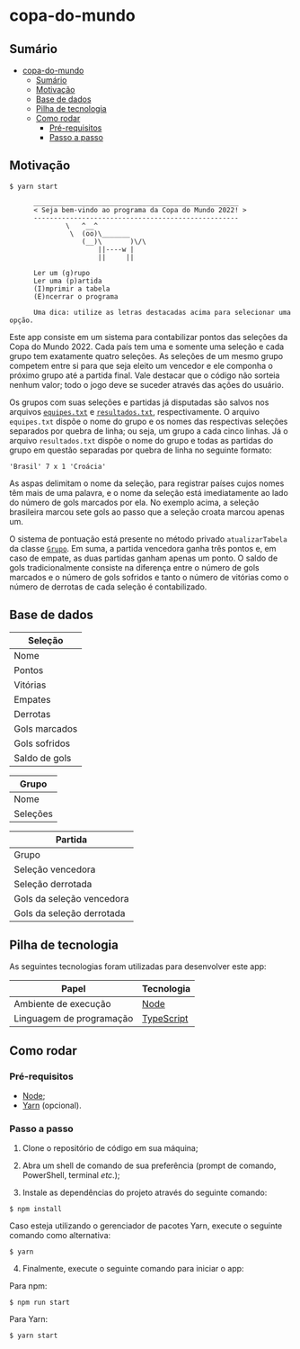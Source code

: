 # copa-do-mundo

## Sumário

- [copa-do-mundo](#copa-do-mundo)
  - [Sumário](#sumário)
  - [Motivação](#motivação)
  - [Base de dados](#base-de-dados)
  - [Pilha de tecnologia](#pilha-de-tecnologia)
  - [Como rodar](#como-rodar)
    - [Pré-requisitos](#pré-requisitos)
    - [Passo a passo](#passo-a-passo)

## Motivação

```console
$ yarn start

      ___________________________________________________
      < Seja bem-vindo ao programa da Copa do Mundo 2022! >
      ---------------------------------------------------
              \   ^__^
               \  (oo)\_______
                  (__)\       )\/\
                      ||----w |
                      ||     ||

      Ler um (g)rupo
      Ler uma (p)artida
      (I)mprimir a tabela
      (E)ncerrar o programa

      Uma dica: utilize as letras destacadas acima para selecionar uma opção.
```

Este app consiste em um sistema para contabilizar pontos das seleções da Copa do Mundo 2022. Cada país tem uma e somente uma seleção e cada grupo tem exatamente quatro seleções. As seleções de um mesmo grupo competem entre si para que seja eleito um vencedor e ele componha o próximo grupo até a partida final. Vale destacar que o código não sorteia nenhum valor; todo o jogo deve se suceder através das ações do usuário.

Os grupos com suas seleções e partidas já disputadas são salvos nos arquivos [`equipes.txt`](./src/data/equipes.txt) e [`resultados.txt`](./src/data/resultados.txt), respectivamente. O arquivo `equipes.txt` dispõe o nome do grupo e os nomes das respectivas seleções separados por quebra de linha; ou seja, um grupo a cada cinco linhas. Já o arquivo `resultados.txt` dispõe o nome do grupo e todas as partidas do grupo em questão separadas por quebra de linha no seguinte formato:

```
'Brasil' 7 x 1 'Croácia'
```

As aspas delimitam o nome da seleção, para registrar países cujos nomes têm mais de uma palavra, e o nome da seleção está imediatamente ao lado do número de gols marcados por ela. No exemplo acima, a seleção brasileira marcou sete gols ao passo que a seleção croata marcou apenas um.

O sistema de pontuação está presente no método privado `atualizarTabela` da classe [`Grupo`](./src/classes/Grupo.ts). Em suma, a partida vencedora ganha três pontos e, em caso de empate, as duas partidas ganham apenas um ponto. O saldo de gols tradicionalmente consiste na diferença entre o número de gols marcados e o número de gols sofridos e tanto o número de vitórias como o número de derrotas de cada seleção é contabilizado.

## Base de dados

| Seleção |
|-|
| Nome |
| Pontos |
| Vitórias |
| Empates |
| Derrotas |
| Gols marcados |
| Gols sofridos |
| Saldo de gols |

| Grupo |
|-|
| Nome |
| Seleções |

| Partida |
|-|
| Grupo |
| Seleção vencedora |
| Seleção derrotada |
| Gols da seleção vencedora |
| Gols da seleção derrotada |

## Pilha de tecnologia

As seguintes tecnologias foram utilizadas para desenvolver este app:

| Papel | Tecnologia |
|-|-|
| Ambiente de execução | [Node](https://nodejs.org/en/) |
| Linguagem de programação | [TypeScript](https://www.typescriptlang.org/) |

## Como rodar

### Pré-requisitos

- [Node](https://nodejs.org/en/download/);
- [Yarn](https://yarnpkg.com/) (opcional).

### Passo a passo

1. Clone o repositório de código em sua máquina;
   
2. Abra um shell de comando de sua preferência (prompt de comando, PowerShell, terminal _etc_.);

3. Instale as dependências do projeto através do seguinte comando:

```console
$ npm install
```

Caso esteja utilizando o gerenciador de pacotes Yarn, execute o seguinte comando como alternativa:

```console
$ yarn
```

4. Finalmente, execute o seguinte comando para iniciar o app:

Para npm:

```console
$ npm run start
```

Para Yarn:

```console
$ yarn start
```